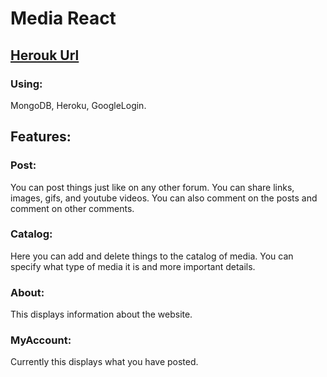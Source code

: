 # Media React
## [Herouk Url](https://mediareact.herokuapp.com/Post)

### Using:
MongoDB, Heroku, GoogleLogin.

## Features:
### Post:
You can post things just like on any other forum. You can share links, images, gifs, and youtube videos. You can also comment on the posts and comment on other comments.
### Catalog:
Here you can add and delete things to the catalog of media. You can specify what type of media it is and more important details.
### About:
This displays information about the website.
### MyAccount:
Currently this displays what you have posted.
